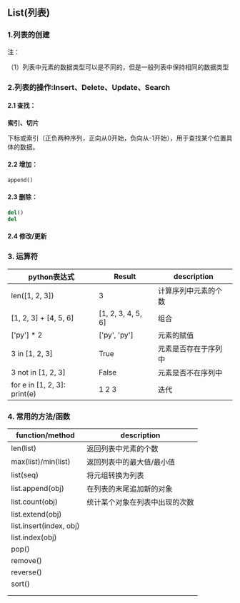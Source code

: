 ## List(列表)

### 1.列表的创建

注：

（1）列表中元素的数据类型可以是不同的，但是一般列表中保持相同的数据类型

### 2.列表的操作:**Insert、Delete、Update、Search**

#### 2.1 查找：

**索引、切片**

下标或索引（正负两种序列，正向从0开始，负向从-1开始），用于查找某个位置具体的数据。

#### 2.2 增加：

```python 
append()
```

#### 2.3 删除：

```python
del()
del 
```

#### 2.4 修改/更新

### 3. 运算符

| python表达式                 | Result             | description          |
| ---------------------------- | ------------------ | -------------------- |
| len([1, 2, 3])               | 3                  | 计算序列中元素的个数 |
| [1, 2, 3] + [4, 5, 6]        | [1, 2, 3, 4, 5, 6] | 组合                 |
| ['py'] * 2                   | ['py', 'py']       | 元素的赋值           |
| 3 in [1, 2, 3]               | True               | 元素是否存在于序列中 |
| 3 not in [1, 2, 3]           | False              | 元素是否不在序列中   |
| for e in [1, 2, 3]: print(e) | 1 2 3              | 迭代                 |

### 4. 常用的方法/函数

| function/method         | description                    |
| ----------------------- | ------------------------------ |
| len(list)               | 返回列表中元素的个数           |
| max(list)/min(list)     | 返回列表中的最大值/最小值      |
| list(seq)               | 将元组转换为列表               |
| list.append(obj)        | 在列表的末尾追加新的对象       |
| list.count(obj)         | 统计某个对象在列表中出现的次数 |
| list.extend(obj)        |                                |
| list.insert(index, obj) |                                |
| list.index(obj)         |                                |
| pop()                   |                                |
| remove()                |                                |
| reverse()               |                                |
| sort()                  |                                |
|                         |                                |
|                         |                                |

